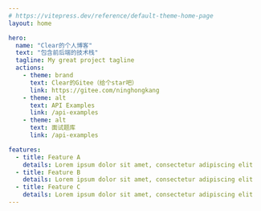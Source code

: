 ```yaml
---
# https://vitepress.dev/reference/default-theme-home-page
layout: home

hero:
  name: "Clear的个人博客"
  text: "包含前后端的技术栈"
  tagline: My great project tagline
  actions:
    - theme: brand
      text: Clear的Gitee（给个star吧）
      link: https://gitee.com/ninghongkang
    - theme: alt
      text: API Examples
      link: /api-examples
    - theme: alt
      text: 面试题库
      link: /api-examples

features:
  - title: Feature A
    details: Lorem ipsum dolor sit amet, consectetur adipiscing elit
  - title: Feature B
    details: Lorem ipsum dolor sit amet, consectetur adipiscing elit
  - title: Feature C
    details: Lorem ipsum dolor sit amet, consectetur adipiscing elit
---
```


<script setup>
// 在使用的地方显式的导入，使它们可以正确地进行代码拆分，并且仅在显示相关页面时才加载
import Confetti from '../.vitepress/theme/components/Confetti.vue'
</script>
<!-- 烟火效果 -->
<Confetti/>